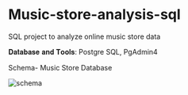 # Music-store-analysis-sql

SQL project to analyze online music store data

𝐃𝐚𝐭𝐚𝐛𝐚𝐬𝐞 𝐚𝐧𝐝 𝐓𝐨𝐨𝐥𝐬:
Postgre SQL,
PgAdmin4


Schema- Music Store Database

![schema](https://github.com/vaidehip30/Music-store-analysis-sql/assets/134762504/08861715-3b0e-474b-ba12-945f4be29c7a)
